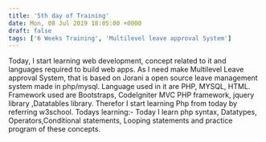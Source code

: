 ```yaml
---
title: '5th day of Training'
date: Mon, 08 Jul 2019 18:05:00 +0000
draft: false
tags: ['6 Weeks Training', 'Multilevel leave approval System']
---
```


Today, I start learning web development, concept related to it and languages required to build web apps. As I need make Multilevel Leave approval System, that is based on Jorani a open source leave management system made in php/mysql. Language used in it are PHP, MYSQL, HTML. Framework used are Bootstraps, CodeIgniter MVC PHP framework, jquery library ,Datatables library. Therefor I start learning Php from today by referring w3school. Todays learning:- Today I learn php syntax, Datatypes, Operators,Conditional statements, Looping statements and practice program of these concepts.